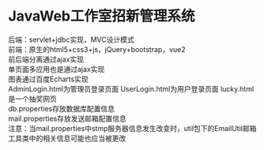 # JavaWeb工作室招新管理系统
后端：servlet+jdbc实现，MVC设计模式\
前端：原生的html5+css3+js，jQuery+bootstrap，vue2\
前后端分离通过ajax实现\
单页面多应用也是通过ajax实现\
图表通过百度Echarts实现\
AdminLogin.html为管理员登录页面
UserLogin.html为用户登录页面
lucky.html是一个抽奖网页\
db.properties存放数据库配置信息\
mail.properties存放发送邮箱配置信息\
注意：当mail.properties中stmp服务器信息发生改变时，util包下的EmailUtil邮箱工具类中的相关信息可能也应当被更改
